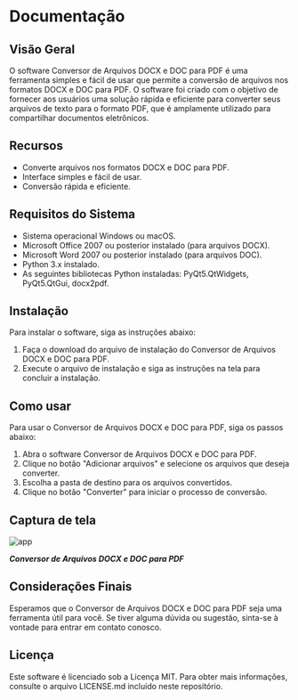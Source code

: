 # **Documentação**
## **Visão Geral**
O software Conversor de Arquivos DOCX e DOC para PDF é uma ferramenta simples e fácil de usar que permite a conversão de arquivos nos formatos DOCX e DOC para PDF. O software foi criado com o objetivo de fornecer aos usuários uma solução rápida e eficiente para converter seus arquivos de texto para o formato PDF, que é amplamente utilizado para compartilhar documentos eletrônicos.

## **Recursos**
- Converte arquivos nos formatos DOCX e DOC para PDF.
- Interface simples e fácil de usar.
- Conversão rápida e eficiente.
## **Requisitos do Sistema**
- Sistema operacional Windows ou macOS.
- Microsoft Office 2007 ou posterior instalado (para arquivos DOCX).
- Microsoft Word 2007 ou posterior instalado (para arquivos DOC).
- Python 3.x instalado.
- As seguintes bibliotecas Python instaladas: PyQt5.QtWidgets, PyQt5.QtGui, docx2pdf.
## **Instalação**
Para instalar o software, siga as instruções abaixo:

1. Faça o download do arquivo de instalação do Conversor de Arquivos DOCX e DOC para PDF.
2. Execute o arquivo de instalação e siga as instruções na tela para concluir a instalação.
## **Como usar**
Para usar o Conversor de Arquivos DOCX e DOC para PDF, siga os passos abaixo:

1. Abra o software Conversor de Arquivos DOCX e DOC para PDF.
2. Clique no botão "Adicionar arquivos" e selecione os arquivos que deseja converter.
3. Escolha a pasta de destino para os arquivos convertidos.
4. Clique no botão "Converter" para iniciar o processo de conversão.
## **Captura de tela**
![app](https://user-images.githubusercontent.com/115756320/233054634-60c68a3e-e942-4bbe-9a70-7dbf3c53f49d.png)

***Conversor de Arquivos DOCX e DOC para PDF***

## **Considerações Finais**
Esperamos que o Conversor de Arquivos DOCX e DOC para PDF seja uma ferramenta útil para você. Se tiver alguma dúvida ou sugestão, sinta-se à vontade para entrar em contato conosco.

## **Licença**
Este software é licenciado sob a Licença MIT. Para obter mais informações, consulte o arquivo LICENSE.md incluído neste repositório.

